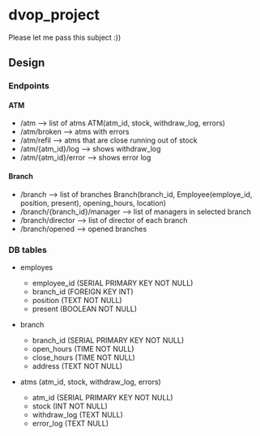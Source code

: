# dvop_project
Please let me pass this subject :))
## Design
### Endpoints
#### ATM
- /atm --> list of atms ATM(atm_id, stock, withdraw_log, errors)
- /atm/broken --> atms with errors
- /atm/refil  --> atms that are close running out of stock
- /atm/{atm_id}/log --> shows withdraw_log
- /atm/{atm_id}/error --> shows error log
#### Branch
- /branch --> list of branches Branch(branch_id, Employee(employe_id, position, present), opening_hours, location)
- /branch/{branch_id}/manager --> list of managers in selected branch
- /branch/director --> list of director of each branch
- /branch/opened --> opened branches
### DB tables
- employes
    - employee_id (SERIAL PRIMARY KEY NOT NULL)
    - branch_id (FOREIGN KEY INT)
    - position (TEXT NOT NULL)
    - present (BOOLEAN NOT NULL)

- branch
    - branch_id (SERIAL PRIMARY KEY NOT NULL)
    - open_hours (TIME NOT NULL)
    - close_hours (TIME NOT NULL)
    - address (TEXT NOT NULL)

- atms (atm_id, stock, withdraw_log, errors)
    - atm_id (SERIAL PRIMARY KEY NOT NULL)
    - stock (INT NOT NULL)
    - withdraw_log (TEXT NULL)
    - error_log (TEXT NULL)